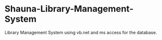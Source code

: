 # Shauna-Library-Management-System
 Library Management System using vb.net and ms access for the database.

